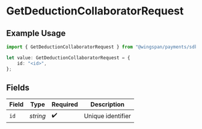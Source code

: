 # GetDeductionCollaboratorRequest

## Example Usage

```typescript
import { GetDeductionCollaboratorRequest } from "@wingspan/payments/sdk/models/operations";

let value: GetDeductionCollaboratorRequest = {
    id: "<id>",
};
```

## Fields

| Field              | Type               | Required           | Description        |
| ------------------ | ------------------ | ------------------ | ------------------ |
| `id`               | *string*           | :heavy_check_mark: | Unique identifier  |